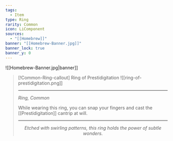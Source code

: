 ```yaml
---
tags:
  - Item
type: Ring
rarity: Common
icon: LiComponent
sources:
  - "[[Homebrew]]"
banner: "[[Homebrew-Banner.jpg]]"
banner_lock: true
banner_y: 0
---
```

![[Homebrew-Banner.jpg|banner]]
>[!Common-Ring-callout] Ring of Prestidigitation
> ![[ring-of-prestidigitation.png]]
>
>---
>*Ring, Common*
>
>While wearing this ring, you can snap your fingers and cast the [[Prestidigitation]] cantrip at will.
>
>---
><p style="text-align:center;"><i>Etched with swirling patterns, this ring holds the power of subtle wonders.</i></p>